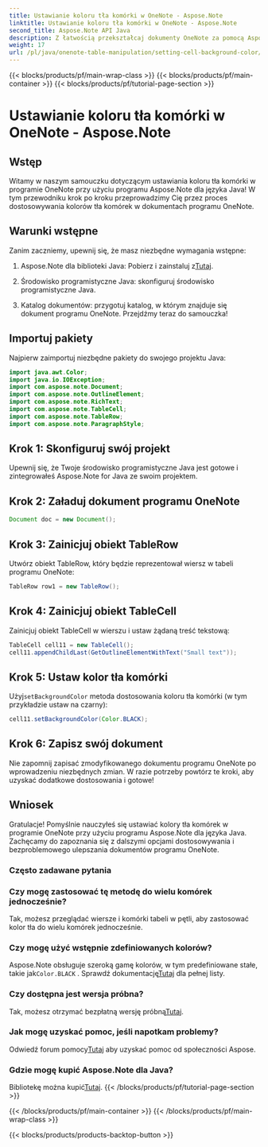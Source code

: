 ```yaml
---
title: Ustawianie koloru tła komórki w OneNote - Aspose.Note
linktitle: Ustawianie koloru tła komórki w OneNote - Aspose.Note
second_title: Aspose.Note API Java
description: Z łatwością przekształcaj dokumenty OneNote za pomocą Aspose.Note dla Java. Bez wysiłku dostosowuj kolory tła komórek. Wypróbuj bezpłatną wersję próbną już teraz!
weight: 17
url: /pl/java/onenote-table-manipulation/setting-cell-background-color/
---
```


{{< blocks/products/pf/main-wrap-class >}}
{{< blocks/products/pf/main-container >}}
{{< blocks/products/pf/tutorial-page-section >}}

# Ustawianie koloru tła komórki w OneNote - Aspose.Note

## Wstęp
Witamy w naszym samouczku dotyczącym ustawiania koloru tła komórki w programie OneNote przy użyciu programu Aspose.Note dla języka Java! W tym przewodniku krok po kroku przeprowadzimy Cię przez proces dostosowywania kolorów tła komórek w dokumentach programu OneNote.
## Warunki wstępne
Zanim zaczniemy, upewnij się, że masz niezbędne wymagania wstępne:
1.  Aspose.Note dla biblioteki Java: Pobierz i zainstaluj z[Tutaj](https://releases.aspose.com/note/java/).
   
2. Środowisko programistyczne Java: skonfiguruj środowisko programistyczne Java.
3. Katalog dokumentów: przygotuj katalog, w którym znajduje się dokument programu OneNote.
Przejdźmy teraz do samouczka!
## Importuj pakiety
Najpierw zaimportuj niezbędne pakiety do swojego projektu Java:
```java
import java.awt.Color;
import java.io.IOException;
import com.aspose.note.Document;
import com.aspose.note.OutlineElement;
import com.aspose.note.RichText;
import com.aspose.note.TableCell;
import com.aspose.note.TableRow;
import com.aspose.note.ParagraphStyle;
```
## Krok 1: Skonfiguruj swój projekt
Upewnij się, że Twoje środowisko programistyczne Java jest gotowe i zintegrowałeś Aspose.Note for Java ze swoim projektem.
## Krok 2: Załaduj dokument programu OneNote
```java
Document doc = new Document();
```
## Krok 3: Zainicjuj obiekt TableRow
Utwórz obiekt TableRow, który będzie reprezentował wiersz w tabeli programu OneNote:
```java
TableRow row1 = new TableRow();
```
## Krok 4: Zainicjuj obiekt TableCell
Zainicjuj obiekt TableCell w wierszu i ustaw żądaną treść tekstową:
```java
TableCell cell11 = new TableCell();
cell11.appendChildLast(GetOutlineElementWithText("Small text"));
```
## Krok 5: Ustaw kolor tła komórki
 Użyj`setBackgroundColor` metoda dostosowania koloru tła komórki (w tym przykładzie ustaw na czarny):
```java
cell11.setBackgroundColor(Color.BLACK);
```
## Krok 6: Zapisz swój dokument
Nie zapomnij zapisać zmodyfikowanego dokumentu programu OneNote po wprowadzeniu niezbędnych zmian.
W razie potrzeby powtórz te kroki, aby uzyskać dodatkowe dostosowania i gotowe!
## Wniosek
Gratulacje! Pomyślnie nauczyłeś się ustawiać kolory tła komórek w programie OneNote przy użyciu programu Aspose.Note dla języka Java. Zachęcamy do zapoznania się z dalszymi opcjami dostosowywania i bezproblemowego ulepszania dokumentów programu OneNote.
### Często zadawane pytania
### Czy mogę zastosować tę metodę do wielu komórek jednocześnie?
Tak, możesz przeglądać wiersze i komórki tabeli w pętli, aby zastosować kolor tła do wielu komórek jednocześnie.
### Czy mogę użyć wstępnie zdefiniowanych kolorów?
 Aspose.Note obsługuje szeroką gamę kolorów, w tym predefiniowane stałe, takie jak`Color.BLACK` . Sprawdź dokumentację[Tutaj](https://reference.aspose.com/note/java/) dla pełnej listy.
### Czy dostępna jest wersja próbna?
 Tak, możesz otrzymać bezpłatną wersję próbną[Tutaj](https://releases.aspose.com/).
### Jak mogę uzyskać pomoc, jeśli napotkam problemy?
 Odwiedź forum pomocy[Tutaj](https://forum.aspose.com/c/note/28) aby uzyskać pomoc od społeczności Aspose.
### Gdzie mogę kupić Aspose.Note dla Java?
 Bibliotekę można kupić[Tutaj](https://purchase.aspose.com/buy).
{{< /blocks/products/pf/tutorial-page-section >}}

{{< /blocks/products/pf/main-container >}}
{{< /blocks/products/pf/main-wrap-class >}}

{{< blocks/products/products-backtop-button >}}
